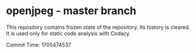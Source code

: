 # openjpeg - master branch

This repository contains frozen state of the repository.
Its history is cleared. It is used only for static code
analysis with Codacy.

Commit Time: 1705474537